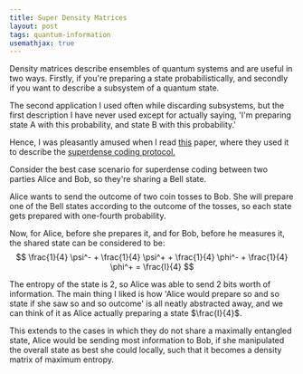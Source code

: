 ```yaml
---
title: Super Density Matrices
layout: post
tags: quantum-information
usemathjax: true
---
```



Density matrices describe ensembles of quantum systems and are useful in two ways. Firstly, if you're preparing a state probabilistically, and secondly if you want to describe a subsystem of a quantum state.

The second application I used often while discarding subsystems, but the first description I have never used except for actually saying, 'I'm preparing state A with this probability, and state B with this probability.'

Hence, I was pleasantly amused when I read [this](https://arxiv.org/abs/quant-ph/0407037) paper, where they used it to describe the [superdense coding protocol.](https://en.wikipedia.org/wiki/Superdense_coding)

Consider the best case scenario for superdense coding between two parties Alice and Bob, so they're sharing a Bell state.

Alice wants to send the outcome of two coin tosses to Bob. She will prepare one of the Bell states according to the outcome of the tosses, so each state gets prepared with one-fourth probability.

Now, for Alice, before she prepares it, and for Bob, before he measures it, the shared state can be considered to be:
$$
\frac{1}{4} \psi^- + \frac{1}{4} \psi^+ + \frac{1}{4} \phi^- + \frac{1}{4} \phi^+ = \frac{I}{4}
$$

The entropy of the state is 2, so Alice was able to send 2 bits worth of information.
The main thing I liked is how 'Alice would prepare so and so state if she saw so and so outcome' is all neatly abstracted away, and we can think of it as Alice actually preparing a state $\frac{I}{4}$.

This extends to the cases in which they do not share a maximally entangled state, Alice would be sending most information to Bob, if she manipulated the overall state as best she could locally, such that it becomes a density matrix of maximum entropy.

